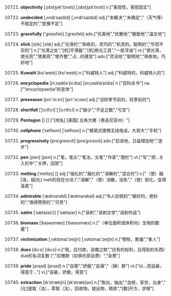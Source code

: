 10721. **objectivity**
[ˌɒbdʒek'tɪvətɪ]  [ˌɑbdʒɛkˈtɪvɪti]
n.["客观性，客观现实"]  

10722. **undecided**
[ˌʌndɪˈsaɪdɪd]  [ˌʌndɪˈsaɪdɪd]
adj.["未解决","未确定","（天气等）不稳定的","犹豫不定"]  

10723. **gracefully**
['ɡreɪsfəlɪ]  [ˈɡresfəlɪ]
adv.["优美地","优雅地","雅致地","温文地"]  

10724. **slick**
[slɪk]  [slɪk]
adj.["光滑的","熟练的，灵巧的","机灵的，聪明的","华而不实的"]  n.["光滑之处","[机]平滑器","[机]修光工具","一层浮油"]  vt.["使光滑，使光亮","使美观","使齐整","占…的便宜"]  adv.["灵活地","聪明地","熟练地，巧妙地"]  

10725. **Kuwaiti**
[kʊ'weɪtɪ]  [kʊ'weɪtɪ]
n.["科威特人"]  adj.["科威特的，科威特人的"]  

10726. **encyclopedia**
[ɪnˌsaɪklə'pi:dɪə]  [ɛnˌsaɪkləˈpidiə]
n.["百科全书"]  na.["“encyclopaedia”的变体"]  

10727. **preseason**
[pri:'si:zn]  [pri:'si:zən]
adj.["活跃季节前的，旺季前的"]  

10728. **shortfall**
[ˈʃɔ:tfɔ:l]  [ˈʃɔ:rtfɔ:l]
n.["缺少","不足之数","亏空"]  

10729. **Pentagon**
[]  []
["[地名] [美国] 五角大楼〈弗吉尼亚州〉"]  

10730. **cellphone**
[ˈselfəʊn]  [ˈselfoʊn]
n.["蜂窝式便携无线电话，大哥大","手机"]  

10731. **progressively**
[prəˈgresɪvli]  [prəˈɡrɛsɪvlɪ]
adv.["前进地，日益增加地","逐步"]  

10732. **pen**
[pen]  [pɛn]
n.["笔，笔尖","笔法，文笔","作家","围栏"]  vt.["写","把…关入栏中","关押，囚禁"]  

10733. **melting**
[ˈmeltɪŋ]  []
adj.["熔化的","融化的","溶解的","混合的"]  v.["（使）融[溶，熔]化( melt的现在分词 )","溶解","（使）消散，消失","（使）软化，变得温柔"]  

10734. **admirable**
[ˈædmərəbl]  [ˈædmərəbəl]
adj.["令人钦佩的","极好的，绝妙的","值得赞扬的","可贵"]  

10735. **satire**
[ˈsætaɪə(r)]  ['sætaɪər]
n.["讽刺","讽刺文学","讽刺作品"]  

10736. **biomass**
[ˈbaɪəʊmæs]  [ˈbaɪoʊmæs]
n.["（单位面积或体积内）生物的数量"]  

10737. **victimization**
[ˌvɪktɪmaɪ'zeɪʃn]  [ˌvɪktɪmaɪ'zeɪʃn]
n.["牺牲，欺骗","害人"]  

10738. **dues**
[du:s]  [du:s]
n.["税，应付款，该缴之款","应有的权利，应得到的东西( due的名词复数 )","应缴款（如俱乐部会费）","会费"]  

10739. **pride**
[praɪd]  [praɪd]
n.["自尊","骄傲","自满","（狮）群"]  vt.["以…而自豪， 得意于…"]  vi.["自豪，骄傲，得意"]  

10740. **extraction**
[ɪkˈstrækʃn]  [ɪkˈstrækʃən]
n.["取出，抽出","血统，家世，出身","[化]提取（法），萃取（法），回收物，提出物，精炼","[数]开方，求根"]  

